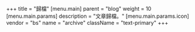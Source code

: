 +++
title = "歸檔"
[menu.main]
  parent = "blog"
  weight = 10
  [menu.main.params]
  description = "文章歸檔。"
  [menu.main.params.icon]
  vendor = "bs"
  name = "archive"
  className = "text-primary"
+++

